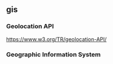 ## gis

### Geolocation API
https://www.w3.org/TR/geolocation-API/

### Geographic Information System



